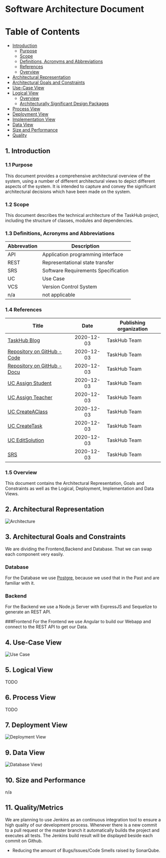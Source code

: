 # Software Architecture Document

# Table of Contents
- [Introduction](#1-introduction)
    - [Purpose](#11-purpose)
    - [Scope](#12-scope)
    - [Definitions, Acronyms and Abbreviations](#13-definitions-acronyms-and-abbreviations)
    - [References](#14-references)
    - [Overview](#15-overview)
- [Architectural Representation](#2-architectural-representation)
- [Architectural Goals and Constraints](#3-architectural-goals-and-constraints)
- [Use-Case View](#4-use-case-view)
- [Logical View](#5-logical-view)
    - [Overview](#51-overview)
    - [Architecturally Significant Design Packages](#52-architecturally-significant-design-packages)
- [Process View](#6-process-view)
- [Deployment View](#7-deployment-view)
- [Implementation View](#8-implementation-view)
- [Data View](#9-data-view)
- [Size and Performance](#10-size-and-performance)
- [Quality](#11-quality)

## 1. Introduction

### 1.1 Purpose
This document provides a comprehensive architectural overview of the system, using a number of different architectural views to depict different aspects of the system. It is intended to capture and convey the significant architectural decisions which have been made on the system.

### 1.2 Scope
This document describes the technical architecture of the TaskHub project, including the structure of classes, modules and dependencies.

### 1.3 Definitions, Acronyms and Abbreviations

| Abbrevation | Description                            |
| ----------- | -------------------------------------- |
| API         | Application programming interface      |
| REST        | Representational state transfer        |
| SRS         | Software Requirements Specification    |
| UC          | Use Case                               |
| VCS         | Version Control System                 |
| n/a         | not applicable                         |

### 1.4 References

| Title                                                                                                                               |     Date     | Publishing organization   |
| ------------------------------------------------------------------------------------------------------------------------------------|:------------:| ------------------------- |
| [TaskHub Blog](https://taskhub854228916.wordpress.com/)   	                                                                       	| 2020-12-03   | TaskHub Team              |
| [Repository on GitHub - Code ](https://github.com/Unk3wn/TaskHub---Codebase)	  	                                                  | 2020-12-03   | TaskHub Team              |
| [Repository on GitHub - Docu ](https://github.com/Unk3wn/TaskHub---Documentation)	                                                  | 2020-12-03   | TaskHub Team              |
| [UC Assign Student](https://github.com/Unk3wn/TaskHub---Documentation/blob/master/UC/UseCases/AssignStudent/AssignStudent.md)      | 2020-12-03   | TaskHub Team              |
| [UC Assign Teacher](https://github.com/Unk3wn/TaskHub---Documentation/blob/master/UC/UseCases/AssignTeacher/AssignTeacher.md)      | 2020-12-03   | TaskHub Team              |
| [UC CreateAClass](https://github.com/Unk3wn/TaskHub---Documentation/blob/master/UC/UseCases/CreateAClass/CreateAClass.md)        | 2020-12-03   | TaskHub Team              |
| [UC CreateTask](https://github.com/Unk3wn/TaskHub---Documentation/blob/master/UC/UseCases/CreateTask/CreateTask.md)            | 2020-12-03   | TaskHub Team              |
| [UC EditSolution](https://github.com/Unk3wn/TaskHub---Documentation/blob/master/UC/UseCases/EditSolution/EditSolution.md)        | 2020-12-03   | TaskHub Team              |
| [SRS](https://github.com/Unk3wn/TaskHub---Documentation/blob/master/README.md)                                                      | 2020-12-03   | TaskHub Team              |

### 1.5 Overview
This document contains the Architectural Representation, Goals and Constraints as well
as the Logical, Deployment, Implementation and Data Views.

## 2. Architectural Representation
![Architecture](https://github.com/Unk3wn/TaskHub---Documentation/blob/master/src/stack.png?raw=true)

## 3. Architectural Goals and Constraints
We are dividing the Frontend,Backend and Database. That we can swap each component very easily.

### Database
For the Database we use [Postgre](https://www.postgresql.org/), because we used that in the Past and are familiar with it.

### Backend
For the Backend we use a Node.js Server with ExpressJS and Sequelize to generate an REST API.

###Frontend
For the Frontend we use Angular to build our Webapp and connect to the REST API to get our Data.

## 4. Use-Case View
![Use Case](https://github.com/Unk3wn/TaskHub---Documentation/blob/master/UML/TaskHubUML.png?raw=true)

## 5. Logical View
TODO

## 6. Process View
TODO

## 7. Deployment View
![Deployment View](https://github.com/Unk3wn/TaskHub---Documentation/blob/master/src/DeploymentView.png?raw=true)

## 9. Data View
![Database View](https://github.com/Unk3wn/TaskHub---Documentation/blob/master/src/database.png?raw=true))

## 10. Size and Performance
n/a

## 11. Quality/Metrics
We are planning to use Jenkins as an continuous integration tool to ensure a high quality of our development process. Whenever there is a new commit to a pull request or the master branch it automatically builds the project and executes all tests. The Jenkins build result will be displayed beside each commit on Github.
* Reducing the amount of Bugs/Issues/Code Smells raised by SonarQube.
